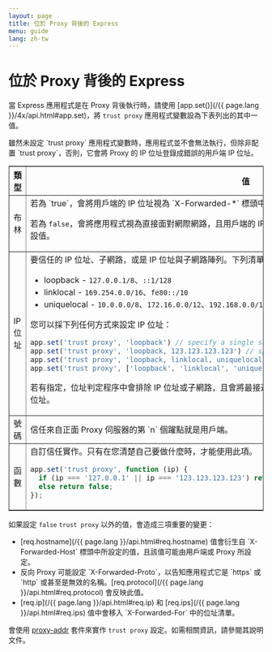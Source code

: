 ```yaml
---
layout: page
title: 位於 Proxy 背後的 Express
menu: guide
lang: zh-tw
---
```


# 位於 Proxy 背後的 Express

當 Express 應用程式是在 Proxy 背後執行時，請使用 [app.set()](/{{ page.lang }}/4x/api.html#app.set)，將 `trust proxy` 應用程式變數設為下表列出的其中一值。

<div class="doc-box doc-info" markdown="1">
雖然未設定 `trust proxy` 應用程式變數時，應用程式並不會無法執行，但除非配置 `trust proxy`，否則，它會將 Proxy 的 IP 位址登錄成錯誤的用戶端 IP 位址。
</div>

<table class="doctable" border="1" markdown="1">
  <thead><tr><th>類型</th><th>值</th></tr></thead>
  <tbody>
    <tr>
      <td>布林</td>
<td markdown="1">
若為 `true`，會將用戶端的 IP 位址視為 `X-Forwarded-*` 標頭中的最左側項目。

若為 `false`，會將應用程式視為直接面對網際網路，且用戶端的 IP 位址衍生自 `req.connection.remoteAddress`。這是預設值。
</td>
    </tr>
    <tr>
      <td>IP 位址</td>
<td markdown="1">
要信任的 IP 位址、子網路，或是 IP 位址與子網路陣列。下列清單顯示預先配置的子網路名稱：

* loopback - `127.0.0.1/8`、`::1/128`
* linklocal - `169.254.0.0/16`、`fe80::/10`
* uniquelocal - `10.0.0.0/8`、`172.16.0.0/12`、`192.168.0.0/16`、`fc00::/7`

您可以採下列任何方式來設定 IP 位址：

```js
app.set('trust proxy', 'loopback') // specify a single subnet
app.set('trust proxy', 'loopback, 123.123.123.123') // specify a subnet and an address
app.set('trust proxy', 'loopback, linklocal, uniquelocal') // specify multiple subnets as CSV
app.set('trust proxy', ['loopback', 'linklocal', 'uniquelocal']) // specify multiple subnets as an array
```

若有指定，位址判定程序中會排除 IP 位址或子網路，且會將最接近應用程式伺服器的未授信 IP 位址判斷為用戶端的 IP 位址。
</td>
    </tr>
    <tr>
      <td>號碼</td>
<td markdown="1">
信任來自正面 Proxy 伺服器的第 `n` 個躍點就是用戶端。
</td>
    </tr>
    <tr>
      <td>函數</td>
<td markdown="1">
自訂信任實作。只有在您清楚自己要做什麼時，才能使用此項。

```js
app.set('trust proxy', function (ip) {
  if (ip === '127.0.0.1' || ip === '123.123.123.123') return true; // trusted IPs
  else return false;
});
```
</td>
    </tr>
  </tbody>
</table>

如果設定 `false` `trust proxy` 以外的值，會造成三項重要的變更：

<ul>
  <li markdown="1">[req.hostname](/{{ page.lang }}/api.html#req.hostname) 值會衍生自 `X-Forwarded-Host` 標頭中所設定的值，且該值可能由用戶端或 Proxy 所設定。
  </li>
  <li markdown="1">反向 Proxy 可能設定 `X-Forwarded-Proto`，以告知應用程式它是 `https` 或 `http` 或甚至是無效的名稱。[req.protocol](/{{ page.lang }}/api.html#req.protocol) 會反映此值。
  </li>
  <li markdown="1">[req.ip](/{{ page.lang }}/api.html#req.ip) 和 [req.ips](/{{ page.lang }}/api.html#req.ips) 值中會移入 `X-Forwarded-For` 中的位址清單。
  </li>
</ul>

會使用 [proxy-addr](https://www.npmjs.com/package/proxy-addr) 套件來實作 `trust proxy` 設定。如需相關資訊，請參閱其說明文件。
